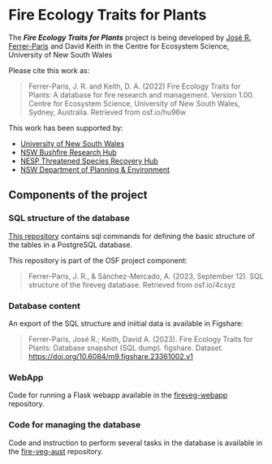 # Fire Ecology Traits for Plants

The ***Fire Ecology Traits for Plants*** project is being developed by  [José R. Ferrer-Paris](https://github.com/jrfep) and David Keith in the Centre for Ecosystem Science, University of New South Wales

Please cite this work as:

> Ferrer-Paris, J. R. and Keith, D. A. (2022) Fire Ecology Traits for Plants: A database for fire research and management. Version 1.00. Centre for Ecosystem Science, University of New South Wales, Sydney, Australia. Retrieved from osf.io/hu96w


This work has been supported by:

- [University of New South Wales](https://www.unsw.edu.au/)
- [NSW Bushfire Research Hub](https://www.bushfirehub.org/)
- [NESP Threatened Species Recovery Hub](https://www.nespthreatenedspecies.edu.au/)
- [NSW Department of Planning & Environment](https://www.planning.nsw.gov.au/)

## Components of the project

### SQL structure of the database

[This repository](https://github.com/ces-unsw-edu-au/fireveg-db) contains sql commands for defining the basic structure of the tables in a PostgreSQL database.

This repository is part of the OSF project component:

> Ferrer-Paris, J. R., & Sánchez-Mercado, A. (2023, September 12). SQL structure of the fireveg database. Retrieved from osf.io/4csyz


### Database content

An export of the SQL structure and iniitial data is available in Figshare:

> Ferrer-Paris, José R.; Keith, David A. (2023). Fire Ecology Traits for Plants: Database snapshot (SQL dump). figshare. Dataset. https://doi.org/10.6084/m9.figshare.23361002.v1

### WebApp

Code for running a Flask webapp available in the [fireveg-webapp](https://github.com/ces-unsw-edu-au/fireveg-webapp) repository.

### Code for managing the database

Code and instruction to perform several tasks in the database is available in the [fire-veg-aust](https://github.com/ces-unsw-edu-au/fire-veg-aust) repository.
